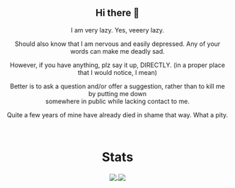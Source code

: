 <h2 align="center">Hi there 👋</h2>
<p align="center">
<p align="center">I am very lazy. Yes, veeery lazy. </p>
<p align="center">Should also know that I am nervous and easily depressed. Any of your words can make me deadly sad. </p>
<p align="center">However, if you have anything, plz say it up, DIRECTLY. (in a proper place that I would notice, I mean)  </p>
<p align="center">Better is to ask a question and/or offer a suggestion, rather than to kill me by putting me down <br>somewhere in public while lacking contact to me. </p>
<p align="center">Quite a few years of mine have already died in shame that way. What a pity. </p>
</p>
<br>
<h1 align="center">Stats</h1>
<p align="center">
  <a href="https://github.com/anuraghazra/github-readme-stats">
    <img align="center" src="https://github-readme-stats.vercel.app/api?username=Djur13&show_icons=true&theme=tokyonight" />
  </a>
<!--  <a href="https://github.com/vn7n24fzkq/github-profile-summary-cards">
  <img align="center" src="https://github-profile-summary-cards.vercel.app/api/cards/profile-details?username=Djur13&theme=tokyonight" />
  </a>-->
  <a href="https://github.com/ryo-ma/github-profile-trophy">
    <img align="center" src="https://github-profile-trophy.vercel.app/?username=Djur13&theme=tokyonight&no-frame=true&no-bg=true"  />
  </a>
  <!--
[![Readme Card](https://github-readme-stats.vercel.app/api/pin/?username=anuraghazra&repo=)](https://github.com/anuraghazra/github-readme-stats)
[![Top Langs](https://github-readme-stats.vercel.app/api/top-langs/?username=Djur13&layout=compact)](https://github.com/anuraghazra/github-readme-stats)
-->
</p>
